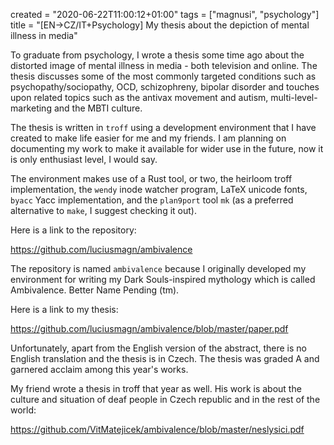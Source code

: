 created = "2020-06-22T11:00:12+01:00"
tags = ["magnusi", "psychology"]
title = "[EN->CZ/IT+Psychology] My thesis about the depiction of mental illness in media"

To graduate from psychology, I wrote a thesis some time ago about the distorted image
of mental illness in media - both television and online. The thesis discusses some of
the most commonly targeted conditions such as psychopathy/sociopathy, OCD, schizophreny,
bipolar disorder and touches upon related topics such as the antivax movement and
autism, multi-level-marketing and the MBTI culture.

The thesis is written in `troff` using a development environment that I have
created to make life easier for me and my friends. I am planning on documenting
my work to make it available for wider use in the future, now it is only enthusiast
level, I would say.

The environment makes use of a Rust tool, or two, the heirloom troff implementation,
the `wendy` inode watcher program, LaTeX unicode fonts, `byacc` Yacc implementation,
and the `plan9port` tool `mk` (as a preferred alternative to `make`, I suggest
checking it out).

Here is a link to the repository:

<https://github.com/luciusmagn/ambivalence>

The repository is named `ambivalence` because I originally developed my environment
for writing my Dark Souls-inspired mythology which is called Ambivalence. Better Name
Pending (tm).

Here is a link to my thesis:

<https://github.com/luciusmagn/ambivalence/blob/master/paper.pdf>

Unfortunately, apart from the English version of the abstract, there is no English
translation and the thesis is in Czech. The thesis was graded A and garnered
acclaim among this year's works.

My friend wrote a thesis in troff that year as well. His work is about the culture and
situation of deaf people in Czech republic and in the rest of the world:

<https://github.com/VitMatejicek/ambivalence/blob/master/neslysici.pdf>
